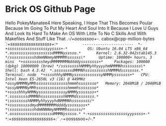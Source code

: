 # Brick OS Github Page
<h10>Hello PokeyManatee4 Here Speaking, I Hope That This Becomes Poular Because Im Going To Put My Heart And Soul Into It Because I Love U Guys And Look Its Hard To Make An OS With Little To No C Skills And With Makefiles And Stuff Like That</h10>
            *.-/+oossssoo+\-.*               cabox@cpp-million-bytes 
        *´:+ssssssssssssssssss+:`*           ----------------------- 
      *-+ssssssssssssssssssyyssss+-*         OS: Ubuntu 16.04 LTS x86_64 
    *.ossssssssssssssssssdMMMNysssso.*       Kernel: 2.6.32-042stab145.3 
   */ssssssssssshdmmNNmmyNMMMMhssssss\*      Uptime: 100000+ hours, 3 mins 
  *+ssssssssshmydMMMMMMMNddddyssssssss+*     Packages: 100000 (dpkg) 10000000 (brew)
 */sssssssshNMMMyhhyyyyhmNMMMNhssssssss\*    Shell: bash 4.3.42 
*.ssssssssdMMMNhsssssssssshNMMMdssssssss.*   Terminal: node 
*+sssshhhyNMMNyssssssssssssyNMMMysssssss+*   CPU: Intel Xeon E5-2650L v3 (16) @ 449MHz 
*ossyNMMMNyMMhsssssssssssssshmmmhssssssso*   Memory: 2048MiB / 2048MiB 
*ossyNMMMNyMMhsssssssssssssshmmmhssssssso*
*+sssshhhyNMMNyssssssssssssyNMMMysssssss+*                           
*.ssssssssdMMMNhsssssssssshNMMMdssssssss.*                           
 *\sssssssshNMMMyhhyyyyhdNMMMNhssssssss/*
  *+sssssssssdmydMMMMMMMMddddyssssssss+*
   *\ssssssssssshdmNNNNmyNMMMMhssssss/*
    *.ossssssssssssssssssdMMMNysssso.*
     *-+sssssssssssssssssyyyssss+-*
        *`:+ssssssssssssssssss+:`*
            .-\+oossssoo+/-.*
